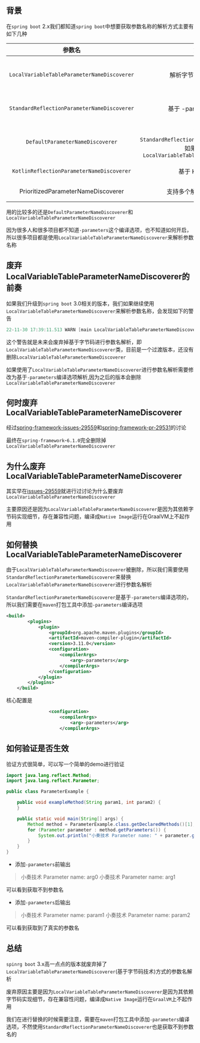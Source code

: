 ## 背景

在`spring boot` 2.x我们都知道`spring boot`中想要获取参数名称的解析方式主要有如下几种


参数名|解析方式|特点
:---:|:---:|:---:|
`LocalVariableTableParameterNameDiscoverer`|解析字节码中的局部变量表|不依赖 -parameters，但受编译器优化影响，JDK 9+ 可能失效
`StandardReflectionParameterNameDiscoverer`|基于 -parameters 编译选项|性能好，推荐使用，但需要启用 -parameters 编译选项
`DefaultParameterNameDiscoverer`|优先使用`StandardReflectionParameterNameDiscoverer`，如果失败则使用`LocalVariableTableParameterNameDiscoverer`|默认解析器，优先使用 StandardReflection，失败时回退到字节码解析
`KotlinReflectionParameterNameDiscoverer`|基于 Kotlin 反射 API|Kotlin 项目推荐使用，但不支持 Java 项目
PrioritizedParameterNameDiscoverer|支持多个解析器的优先级组合|灵活性强，适用于自定义解析逻辑。

用的比较多的还是`DefaultParameterNameDiscoverer`和`LocalVariableTableParameterNameDiscoverer`

因为很多人和很多项目都不知道`-parameters`这个编译选项，也不知道如何开启，所以很多项目都是使用`LocalVariableTableParameterNameDiscoverer`来解析参数名称

## 废弃LocalVariableTableParameterNameDiscoverer的前奏

如果我们升级到`spring boot` 3.0相关的版本，我们如果继续使用`LocalVariableTableParameterNameDiscoverer`来解析参数名称，会发现如下的警告

```java
22-11-30 17:39:11.513 WARN [main LocalVariableTableParameterNameDiscoverer.inspectClass:123]Using deprecated '-debug' fallback for parameter name resolution. Compile the affected code with '-parameters' instead or avoid its introspection: org.jasypt.spring31.properties.EncryptablePropertyPlaceholderConfigurer
```

这个警告就是未来会废弃掉基于字节码进行参数名解析，即`LocalVariableTableParameterNameDiscoverer`类，目前是一个过渡版本，还没有删除`LocalVariableTableParameterNameDiscoverer`

如果使用了`LocalVariableTableParameterNameDiscoverer`进行参数名解析需要修改为基于`-parameters`编译选项解析,因为之后的版本会删除`LocalVariableTableParameterNameDiscoverer`


## 何时废弃LocalVariableTableParameterNameDiscoverer

经过[spring-framework-issues-29559](https://github.com/spring-projects/spring-framework/issues/29559)和[spring-framework-pr-29531](https://github.com/spring-projects/spring-framework/pull/29531)的讨论

最终在`spring-framework`-`6.1.0`完全删除掉`LocalVariableTableParameterNameDiscoverer`

## 为什么废弃LocalVariableTableParameterNameDiscoverer

其实早在[issues-29559](https://github.com/spring-projects/spring-framework/issues/29559)就进行过讨论为什么要废弃`LocalVariableTableParameterNameDiscoverer`

主要原因还是因为`LocalVariableTableParameterNameDiscoverer`是因为其依赖字节码实现细节，存在兼容性问题，编译成`Native Image`运行在GraalVM上不起作用

## 如何替换LocalVariableTableParameterNameDiscoverer

由于`LocalVariableTableParameterNameDiscoverer`被删除，所以我们需要使用`StandardReflectionParameterNameDiscoverer`来替换`LocalVariableTableParameterNameDiscoverer`进行参数名解析

`StandardReflectionParameterNameDiscoverer`是基于`-parameters`编译选项的，所以我们需要在`maven`打包工具中添加`-parameters`编译选项

```xml
<build>
        <plugins>
            <plugin>
                <groupId>org.apache.maven.plugins</groupId>
                <artifactId>maven-compiler-plugin</artifactId>
                <version>3.11.0</version>
                <configuration>
                    <compilerArgs>
                        <arg>-parameters</arg>
                    </compilerArgs>
                </configuration>
            </plugin>
        </plugins>
    </build>
```

核心配置是
```xml
                <configuration>
                    <compilerArgs>
                        <arg>-parameters</arg>
                    </compilerArgs>
```

## 如何验证是否生效

验证方式很简单，可以写一个简单的demo进行验证

```java
import java.lang.reflect.Method;
import java.lang.reflect.Parameter;

public class ParameterExample {

    public void exampleMethod(String param1, int param2) {
    }

    public static void main(String[] args) {
        Method method = ParameterExample.class.getDeclaredMethods()[1];
        for (Parameter parameter : method.getParameters()) {
            System.out.println("小奏技术 Parameter name: " + parameter.getName());
        }
    }
}
```

- 添加`-parameters`前输出
>小奏技术 Parameter name: arg0
>小奏技术 Parameter name: arg1

可以看到获取不到参数名

- 添加`-parameters`后输出

>小奏技术 Parameter name: param1
>小奏技术 Parameter name: param2


可以看到获取到了真实的参数名

## 总结

`spinrg boot` 3.x高一点点的版本就废弃掉了`LocalVariableTableParameterNameDiscoverer`(基于字节码技术)方式的参数名解析

废弃原因主要是因为`LocalVariableTableParameterNameDiscoverer`是因为其依赖字节码实现细节，存在兼容性问题，编译成`Native Image`运行在`GraalVM`上不起作用

我们在进行替换的时候需要注意，需要在`maven`打包工具中添加`-parameters`编译选项，不然使用`StandardReflectionParameterNameDiscoverer`也是获取不到参数名的